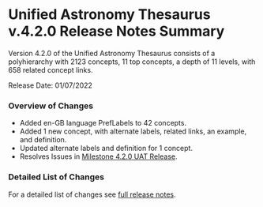 # Unified Astronomy Thesaurus v.4.2.0 Release Notes Summary

Version 4.2.0 of the Unified Astronomy Thesaurus consists of a polyhierarchy with 2123 concepts, 11 top concepts, a depth of 11 levels, with 658 related concept links.

Release Date: 01/07/2022

### Overview of Changes
* Added en-GB language PrefLabels to 42 concepts.
* Added 1 new concept, with alternate labels, related links, an example, and definition.
* Updated alternate labels and definition for 1 concept.
* Resolves Issues in [Milestone 4.2.0 UAT Release](https://github.com/astrothesaurus/UAT/milestone/15?closed=1).

### Detailed List of Changes
For a detailed list of changes see [full release notes](release_notes_full_UAT_4.2.0.md).